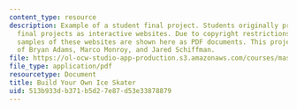 ```yaml
---
content_type: resource
description: Example of a student final project. Students originally presented their
  final projects as interactive websites. Due to copyright restrictions, however,
  samples of these websites are shown here as PDF documents. This project is courtesy
  of Bryan Adams, Marco Monroy, and Jared Schiffman.
file: https://ol-ocw-studio-app-production.s3.amazonaws.com/courses/mas-712-how-to-learn-almost-anything-spring-2001/513b933db371b5d27e87d53e33878879_Build_Your_Own_Ice_Skater.pdf
file_type: application/pdf
resourcetype: Document
title: Build Your Own Ice Skater
uid: 513b933d-b371-b5d2-7e87-d53e33878879
---
```


